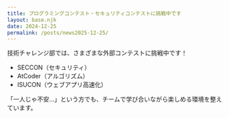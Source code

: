 ```yaml
---
title: プログラミングコンテスト・セキュリティコンテストに挑戦中です
layout: base.njk
date: 2024-12-25
permalink: /posts/news2025-12-25/
---
```


技術チャレンジ部では、さまざまな外部コンテストに挑戦中です！

- SECCON（セキュリティ）
- AtCoder（アルゴリズム）
- ISUCON（ウェブアプリ高速化）

「一人じゃ不安…」という方でも、チームで学び合いながら楽しめる環境を整えています。
